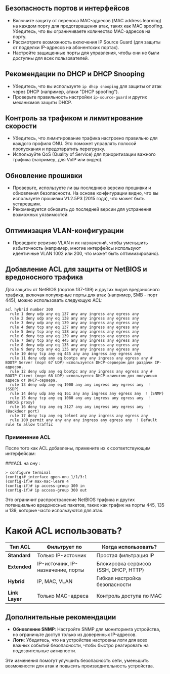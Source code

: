 ## Безопасность портов и интерфейсов

- Включите защиту от переноса MAC-адресов (MAC address learning) на каждом порту для предотвращения атак, таких как MAC spoofing. Убедитесь, что вы ограничиваете количество MAC-адресов на порту.
- Рассмотрите возможность включения IP Source Guard (для защиты от подделки IP-адресов на абонентских портах).
- Настройте защищенные порты для управления, чтобы они не были доступны для всех пользователей.

## Рекомендации по DHCP и DHCP Snooping

- Убедитесь, что вы используете `ip dhcp snooping` для защиты от атак через DHCP (например, атаки "DHCP spoofing").
- Проверьте правильность настройки `ip-source-guard` и других механизмов защиты DHCP.

## Контроль за трафиком и лимитирование скорости

- Убедитесь, что лимитирование трафика настроено правильно для каждого профиля ONU. Это поможет управлять полосой пропускания и предотвратить перегрузку.
- Используйте QoS (Quality of Service) для приоритизации важного трафика (например, для VoIP или видео).

## Обновление прошивки

- Проверьте, используете ли вы последнюю версию прошивки и обновления безопасности. На основе конфигурации видно, что вы используете прошивки V1.2.5P3 (2015 года), что может быть устаревшим.
- Рекомендуется обновить до последней версии для устранения возможных уязвимостей.

## Оптимизация VLAN-конфигурации

- Проведите ревизию VLAN и их назначений, чтобы уменьшить избыточность (например, многие интерфейсы используют идентичные VLAN 1002 или 200, что может быть оптимизировано).

## Добавление ACL для защиты от NetBIOS и вредоносного трафика

Для защиты от NetBIOS (портов 137-139) и других видов вредоносного трафика, включая популярные порты для атак (например, SMB - порт 445), можно использовать следующую ACL:

```shell
acl hybrid number 300
  rule 1 deny udp any eq 137 any any ingress any egress any
  rule 2 deny udp any eq 138 any any ingress any egress any
  rule 3 deny udp any eq 139 any any ingress any egress any
  rule 4 deny tcp any eq 137 any any ingress any egress any
  rule 5 deny tcp any eq 138 any any ingress any egress any
  rule 6 deny tcp any eq 139 any any ingress any egress any
  rule 7 deny tcp any eq 445 any any ingress any egress any
  rule 8 deny udp any eq 135 any any ingress any egress any
  rule 9 deny tcp any eq 135 any any ingress any egress any
  rule 10 deny tcp any eq 445 any any ingress any egress any
  rule 11 deny udp any eq bootps any any ingress any egress any # BOOTP Server (порт 67 UDP) используется DHCP-сервером для раздачи IP-адресов.
  rule 12 deny udp any eq bootpc any any ingress any egress any # BOOTP Client (порт 68 UDP) используется DHCP-клиентом для получения адреса от DHCP-сервера.
  rule 13 deny udp any eq 1900 any any ingress any egress any  ! (SSDP)
  rule 14 deny udp any eq 161 any any ingress any egress any  ! (SNMP)
  rule 15 deny tcp any eq 1080 any any ingress any egress any  ! (SOCKS proxy)
  rule 16 deny tcp any eq 3127 any any ingress any egress any  ! (Backdoor port)
  rule 17 deny tcp any eq telnet any any ingress any egress any
  rule 100 permit any any any any ingress any egress any  ! Default rule to allow traffic
```

### Применение ACL

После того как ACL добавлены, примените их к соответствующим интерфейсам:

###ACL на ону :
```shell
> configure terminal
(config)# interface gpon-onu_1/1/3:1
(config-if)# max-mac-learn 4
(config-if)# ip access-group 300 in
(config-if)# ip access-group 300 out
```

Это ограничит распространение NetBIOS трафика и других потенциально вредоносных пакетов, таких как трафик на порты 445, 135 и 139, которые часто используются для атак.

# Какой ACL использовать?

| Тип ACL      | Фильтрует по                      | Когда использовать?                        |
|-------------|----------------------------------|--------------------------------------------|
| **Standard**  | Только IP-источник              | Простая фильтрация IP                     |
| **Extended**  | IP-источник, IP-назначение, порты | Блокировка сервисов (SSH, DHCP, HTTP)     |
| **Hybrid**    | IP, MAC, VLAN                   | Гибкая настройка безопасности             |
| **Link Layer** | Только MAC-адреса               | Контроль доступа по MAC                   |


## Дополнительные рекомендации

- **Обновление SNMP**: Настройте SNMP для мониторинга устройства, но ограничьте доступ только из доверенных IP-адресов.
- **Логи**: Убедитесь, что на устройстве настроены логи для всех важных событий безопасности, чтобы быстро реагировать на подозрительные активности.

Эти изменения помогут улучшить безопасность сети, уменьшить возможности для атак и повысить производительность устройства.

